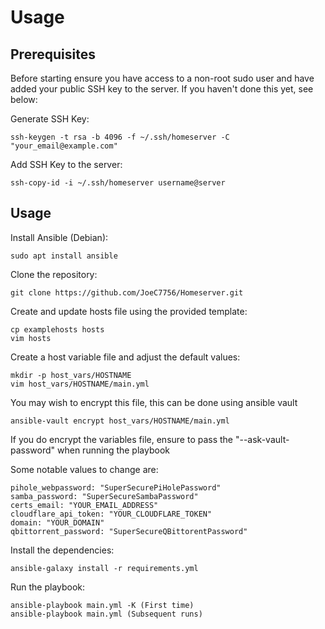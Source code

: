 # Usage

## Prerequisites
Before starting ensure you have access to a non-root sudo user and have added your public SSH key to the server.
If you haven't done this yet, see below:

Generate SSH Key:
```
ssh-keygen -t rsa -b 4096 -f ~/.ssh/homeserver -C "your_email@example.com"
```

Add SSH Key to the server:
```
ssh-copy-id -i ~/.ssh/homeserver username@server
```

## Usage
Install Ansible (Debian):
```
sudo apt install ansible
```

Clone the repository:
```
git clone https://github.com/JoeC7756/Homeserver.git
```

Create and update hosts file using the provided template:
```
cp examplehosts hosts
vim hosts
```

Create a host variable file and adjust the default values:
```
mkdir -p host_vars/HOSTNAME
vim host_vars/HOSTNAME/main.yml
```

You may wish to encrypt this file, this can be done using ansible vault
```
ansible-vault encrypt host_vars/HOSTNAME/main.yml
```
If you do encrypt the variables file, ensure to pass the "--ask-vault-password" when running the playbook

Some notable values to change are: 
```
pihole_webpassword: "SuperSecurePiHolePassword"
samba_password: "SuperSecureSambaPassword"
certs_email: "YOUR_EMAIL_ADDRESS"
cloudflare_api_token: "YOUR_CLOUDFLARE_TOKEN"
domain: "YOUR_DOMAIN"
qbittorrent_password: "SuperSecureQBittorentPassword"
```

Install the dependencies:
```
ansible-galaxy install -r requirements.yml
```

Run the playbook:
```
ansible-playbook main.yml -K (First time)
ansible-playbook main.yml (Subsequent runs)
```

